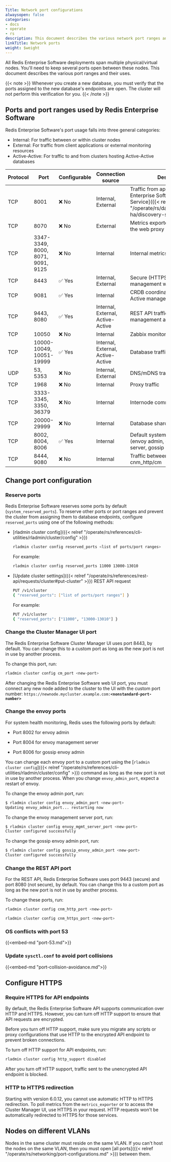 ```yaml
---
Title: Network port configurations
alwaysopen: false
categories:
- docs
- operate
- rs
description: This document describes the various network port ranges and their uses.
linkTitle: Network ports
weight: $weight
---
```


All Redis Enterprise Software deployments span multiple physical/virtual nodes. You'll need to keep several ports open between these nodes. This document describes the various port ranges and their uses.

{{< note >}}
Whenever you create a new database, you must verify that the ports assigned to the new database's endpoints are open. The cluster will not perform this verification for you.
{{< /note >}}

## Ports and port ranges used by Redis Enterprise Software

Redis Enterprise Software's port usage falls into three general categories:

- Internal: For traffic between or within cluster nodes
- External: For traffic from client applications or external monitoring resources
- Active-Active: For traffic to and from clusters hosting Active-Active databases

| Protocol | Port | Configurable | Connection source | Description |
|----------|------|--------------|-------------------|-------------|
| TCP | 8001 | <span title="Not configurable">&#x274c; No</span> | Internal, External | Traffic from application to Redis Enterprise Software [Discovery Service]({{< relref "/operate/rs/databases/durability-ha/discovery-service.md" >}}) |
| TCP | 8070 | <span title="Not configurable">&#x274c; No</span> | External | Metrics exported and managed by the web proxy |
| TCP | 3347-3349, 8000, 8071, 9091, 9125 | <span title="Not configurable">&#x274c; No</span> | Internal | Internal metrics ports |
| TCP | 8443 | <span title="Configurable">&#x2705; Yes</span> | Internal, External | Secure (HTTPS) access to the management web UI |
| TCP | 9081 | <span title="Configurable">&#x2705; Yes</span> | Internal | CRDB coordinator for Active-Active management (internal) |
| TCP | 9443, 8080 | <span title="Configurable">&#x2705; Yes</span> | Internal, External, Active-Active | REST API traffic, including cluster management and node bootstrap |
| TCP | 10050 | <span title="Not configurable">&#x274c; No</span> | Internal | Zabbix monitoring |
| TCP | 10000-10049, 10051-19999 | <span title="Configurable">&#x2705; Yes</span> | Internal, External, Active-Active | Database traffic |
| UDP | 53, 5353 | <span title="Not configurable">&#x274c; No</span> | Internal, External | DNS/mDNS traffic |
| TCP | 1968 | <span title="Not configurable">&#x274c; No</span> | Internal | Proxy traffic |
| TCP | 3333-3345, 3350, 36379 | <span title="Not configurable">&#x274c; No</span> | Internal | Internode communication |
| TCP | 20000-29999 | <span title="Not configurable">&#x274c; No</span> | Internal | Database shard traffic |
| TCP | 8002, 8004, 8006 | <span title="Configurable">&#x2705; Yes</span> | Internal | Default system health monitoring (envoy admin, envoy management server, gossip envoy admin)|
| TCP | 8444, 9080 | <span title="Not configurable">&#x274c; No</span> | Internal | Traffic between web proxy and cnm_http/cm |

## Change port configuration

### Reserve ports

Redis Enterprise Software reserves some ports by default (`system_reserved_ports`). To reserve other ports or port ranges and prevent the cluster from assigning them to database endpoints, configure `reserved_ports` using one of the following methods:

- [rladmin cluster config]({{< relref "/operate/rs/references/cli-utilities/rladmin/cluster/config" >}})

    ```sh
    rladmin cluster config reserved_ports <list of ports/port ranges>
    ```

    For example:

    ```sh
    rladmin cluster config reserved_ports 11000 13000-13010
    ```

- [Update cluster settings]({{< relref "/operate/rs/references/rest-api/requests/cluster#put-cluster" >}}) REST API request

    ```sh
    PUT /v1/cluster
    { "reserved_ports": ["list of ports/port ranges"] }
    ```

    For example:

    ```sh
    PUT /v1/cluster
    { "reserved_ports": ["11000", "13000-13010"] }
    ```

### Change the Cluster Manager UI port

The Redis Enterprise Software Cluster Manager UI uses port 8443, by default. You can change this to a custom port as long as the new port is not in use by another process.

To change this port, run:

```sh
rladmin cluster config cm_port <new-port>
```

After changing the Redis Enterprise Software web UI port, you must connect any new node added to the cluster to the UI with the custom port number:
`https://newnode.mycluster.example.com:`**`<nonstandard-port-number>`**

### Change the envoy  ports

For system health monitoring, Redis uses the following ports by default:

- Port 8002 for envoy admin

- Port 8004 for envoy management server

- Port 8006 for gossip envoy admin

You can change each envoy port to a custom port using the [`rladmin cluster config`]({{< relref "/operate/rs/references/cli-utilities/rladmin/cluster/config" >}}) command as long as the new port is not in use by another process. When you change `envoy_admin_port`, expect a restart of envoy.

To change the envoy admin port, run:

```sh
$ rladmin cluster config envoy_admin_port <new-port>
Updating envoy_admin_port... restarting now
```

To change the envoy management server port, run:

```sh
$ rladmin cluster config envoy_mgmt_server_port <new-port>
Cluster configured successfully
```

To change the gossip envoy admin port, run:

```sh
$ rladmin cluster config gossip_envoy_admin_port <new-port>
Cluster configured successfully
```

### Change the REST API port

For the REST API, Redis Enterprise Software uses port 9443 (secure) and port 8080 (not secure), by default. You can change this to a custom port as long as the new port is not in use by another process.

To change these ports, run:

```sh
rladmin cluster config cnm_http_port <new-port>
```

```sh
rladmin cluster config cnm_https_port <new-port>
```

### OS conflicts with port 53

{{<embed-md "port-53.md">}}


### Update `sysctl.conf` to avoid port collisions

{{<embed-md "port-collision-avoidance.md">}}


## Configure HTTPS

### Require HTTPS for API endpoints

By default, the Redis Enterprise Software API supports communication over HTTP and HTTPS. However, you can turn off HTTP support to ensure that API requests are encrypted.

Before you turn off HTTP support, make sure you migrate any scripts or proxy configurations that use HTTP to the encrypted API endpoint to prevent broken connections.

To turn off HTTP support for API endpoints, run:

```sh
rladmin cluster config http_support disabled
```

After you turn off HTTP support, traffic sent to the unencrypted API endpoint is blocked.


### HTTP to HTTPS redirection
Starting with version 6.0.12, you cannot use automatic HTTP to HTTPS redirection.
To poll metrics from the `metrics_exporter` or to access the Cluster Manager UI, use HTTPS in your request. HTTP requests won't be automatically redirected to HTTPS for those services. 

## Nodes on different VLANs

Nodes in the same cluster must reside on the same VLAN. If you can't
host the nodes on the same VLAN, then you must open [all ports]({{< relref "/operate/rs/networking/port-configurations.md" >}}) between them.
